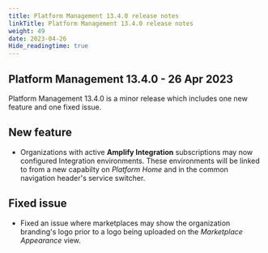 ```yaml
---
title: Platform Management 13.4.0 release notes
linkTitle: Platform Management 13.4.0 release notes
weight: 49
date: 2023-04-26
Hide_readingtime: true
---
```


## Platform Management 13.4.0 - 26 Apr 2023

Platform Management 13.4.0 is a minor release which includes one new feature and one fixed issue.

## New feature

* Organizations with active **Amplify Integration** subscriptions may now configured Integration environments. These environments will be linked to from a new capabilty on *Platform Home* and in the common navigation header's service switcher.

## Fixed issue

* Fixed an issue where marketplaces may show the organization branding's logo prior to a logo being uploaded on the *Marketplace Appearance* view.